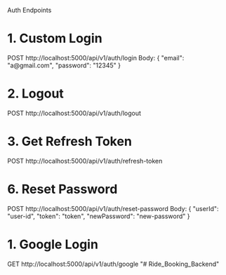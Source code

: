 Auth Endpoints 
<h1>1. Custom Login </h1>
POST http://localhost:5000/api/v1/auth/login 
Body: { "email": "a@gmail.com", "password": "12345" } 
<h1>2. Logout </h1>
POST http://localhost:5000/api/v1/auth/logout 
<h1>3. Get Refresh Token </h1>
POST http://localhost:5000/api/v1/auth/refresh-token 
<h1>6. Reset Password </h1>
POST http://localhost:5000/api/v1/auth/reset-password 
Body: { "userId": "user-id", "token": "token", "newPassword": "new-password" }
<h1>1. Google Login </h1>
GET http://localhost:5000/api/v1/auth/google 
"# Ride_Booking_Backend" 
